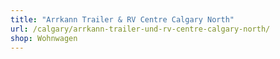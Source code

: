 ```yaml
---
title: "Arrkann Trailer & RV Centre Calgary North"
url: /calgary/arrkann-trailer-und-rv-centre-calgary-north/
shop: Wohnwagen
---
```

